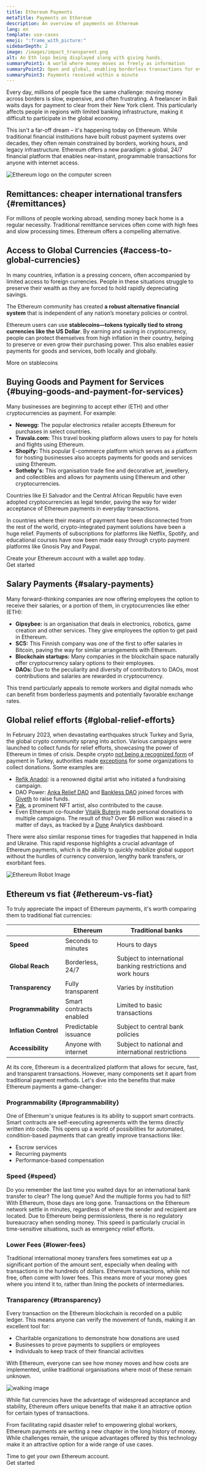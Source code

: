```yaml
---
title: Ethereum Payments
metaTitle: Payments on Ethereum
description: An overview of payments on Ethereum
lang: en
template: use-cases
emoji: ":frame_with_picture:"
sidebarDepth: 2
image: /images/impact_transparent.png
alt: An Eth logo being displayed along with giving hands.
summaryPoint1: A world where money moves as freely as information
summaryPoint2: Open and global, enabling borderless transactions for everyone
summaryPoint3: Payments received within a minute 
---
```


Every day, millions of people face the same challenge: moving money across borders is slow, expensive, and often frustrating. A freelancer in Bali waits days for payment to clear from their New York client. This particularly affects people in regions with limited banking infrastructure, making it difficult to participate in the global economy.

This isn't a far-off dream – it's happening today on Ethereum. While traditional financial institutions have built robust payment systems over decades, they often remain constrained by borders, working hours, and legacy infrastructure. Ethereum offers a new paradigm: a global, 24/7 financial platform that enables near-instant, programmable transactions for anyone with internet access.

<div style={{maxWidth: "320px", margin: "0 auto"}}>

![Ethereum logo on the computer screen](./computer.png)

</div>

## Remittances: cheaper international transfers {#remittances}

For millions of people working abroad, sending money back home is a regular necessity. Traditional remittance services often come with high fees and slow processing times. Ethereum offers a compelling alternative.

<CardGrid className="grid grid-cols-[repeat(auto-fill,_minmax(min(100%,_280px),_1fr))] gap-8">
  <Card title="Cheaper Fees" emoji=":money_with_wings:" description="Remittance services charge up to $14 fees on average. Ethereum transactions can often be completed under $0.01."/>
  <Card title="Faster Transfers" emoji="📶" description="International wire transfers take several days to process. Ethereum transactions are settled in minutes." />
  <Card title="Open to anyone" emoji="🌎" description="You only need an internet connection and a wallet app to send or receive Ether." />
</CardGrid>

## Access to Global Currencies {#access-to-global-currencies}

In many countries, inflation is a pressing concern, often accompanied by limited access to foreign currencies. People in these situations struggle to preserve their wealth as they are forced to hold rapidly depreciating savings.

The Ethereum community has created **a robust alternative financial system** that is independent of any nation’s monetary policies or control.

Ethereum users can use **stablecoins—tokens typically tied to strong currencies like the US Dollar**. By earning and saving in cryptocurrency, people can protect themselves from high inflation in their country, helping to preserve or even grow their purchasing power. This also enables easier payments for goods and services, both locally and globally.

<ButtonLink href="/stablecoins">
  More on stablecoins
</ButtonLink>

## Buying Goods and Payment for Services {#buying-goods-and-payment-for-services}

Many businesses are beginning to accept ether (ETH) and other cryptocurrencies as payment. For example:

- **Newegg:** The popular electronics retailer accepts Ethereum for purchases in select countries.
- **Travala.com:** This travel booking platform allows users to pay for hotels and flights using Ethereum.
- **Shopify:** This popular E-commerce platform which serves as a platform for hosting businesses also accepts payments for goods and services using Ethereum.
- **Sotheby's:** This organisation trade fine and decorative art, jewellery, and collectibles and allows for payments using Ethereum and other cryptocurrencies.

Countries like El Salvador and the Central African Republic have even adopted cryptocurrencies as legal tender, paving the way for wider acceptance of Ethereum payments in everyday transactions.

In countries where their means of payment have been disconnected from the rest of the world, crypto-integrated payment solutions have been a huge relief. Payments of subscriptions for platforms like Netflix, Spotify, and educational courses have now been made easy through crypto payment platforms like Gnosis Pay and Paypal.

<Alert variant="update">
<Emoji text=":eyes:" className="text-4xl"/>
<AlertContent className="justify-between flex-row items-center">
  <div>Create your Ethereum account with a wallet app today.</div>
  <ButtonLink href="/wallets/find-wallet">
    Get started
  </ButtonLink>
</AlertContent>
</Alert>

## Salary Payments {#salary-payments}

Many forward-thinking companies are now offering employees the option to receive their salaries, or a portion of them, in cryptocurrencies like ether (ETH):

- **Gipsybee:** is an organisation that deals in electronics, robotics, game creation and other services. They give employees the option to get paid in Ethereum. 
- **SC5:** This Finnish company was one of the first to offer salaries in Bitcoin, paving the way for similar arrangements with Ethereum. 
- **Blockchain startups:** Many companies in the blockchain space naturally offer cryptocurrency salary options to their employees. 
- **DAOs:** Due to the peculiarity and diversity of contributors to DAOs, most contributions and salaries are rewarded in cryptocurrency.

This trend particularly appeals to remote workers and digital nomads who can benefit from borderless payments and potentially favorable exchange rates.

<Divider />

## Global relief efforts {#global-relief-efforts}

In February 2023, when devastating earthquakes struck Turkey and Syria, the global crypto community sprang into action. Various campaigns were launched to collect funds for relief efforts, showcasing the power of Ethereum in times of crisis. Despite crypto [not being a recognized form](https://www.reuters.com/technology/no-more-kebabs-bitcoins-turkeys-crypto-payment-ban-looms-2021-04-28/) of payment in Turkey, authorities made [exceptions](https://x.com/haluklevent/status/1622913175409623041) for some organizations to collect donations. Some examples are:

- [Refik Anadol](https://x.com/refikanadol/status/1622623521104089090): is a renowned digital artist who initiated a fundraising campaign.
- DAO Power: [Anka Relief DAO](https://ankarelief.org/) and [Bankless DAO](https://x.com/banklessDAO) joined forces with [Giveth](https://x.com/Giveth/status/1623493672149843969) to raise funds.
- [Pak](https://cause.quest/), a prominent NFT artist, also contributed to the cause.
- Even Ethereum co-founder [Vitalik Buterin](https://cointelegraph.com/news/vitalik-buterin-donates-227k-to-help-earthquake-victims-in-turkey-syria) made personal donations to multiple campaigns.
The result of this? Over $6 million was raised in a matter of days, as tracked by a [Dune](https://dune.com/davy42/turkiye-earthquake-donations) Analytics dashboard.

There were also similar response times for tragedies that happened in India and Ukraine. This rapid response highlights a crucial advantage of Ethereum payments, which is the ability to quickly mobilize global support without the hurdles of currency conversion, lengthy bank transfers, or exorbitant fees.
<div style={{maxWidth: "320px", margin: "0 auto"}}>

![Ethereum Robot Image](./eth_robot.png)

</div>

## Ethereum vs fiat {#ethereum-vs-fiat}

To truly appreciate the impact of Ethereum payments, it's worth comparing them to traditional fiat currencies:

|  | **Ethereum** | **Traditional banks** |
| ----------------------------------------------------------------------------------------------------------------------- | ------------------------------------------------------------------------------------------------------------------------------------------------------ | ------------------------------------------------------------------------------------------------------------------------------------------------------ |
| **Speed** | Seconds to minutes | Hours to days |
| **Global Reach** | Borderless, 24/7 | Subject to international banking restrictions and work hours |
| **Transparency** | Fully transparent | Varies by institution |
| **Programmability** | Smart contracts enabled | Limited to basic transactions |
| **Inflation Control** | Predictable issuance | Subject to central bank policies |
| **Accessibility** | Anyone with internet | Subject to national and international restrictions |

At its core, Ethereum is a decentralized platform that allows for secure, fast, and transparent transactions. However, many components set it apart from traditional payment methods. Let's dive into the benefits that make Ethereum payments a game-changer:

### Programmability {#programmability}

One of Ethereum's unique features is its ability to support smart contracts. Smart contracts are self-executing agreements with the terms directly written into code. This opens up a world of possibilities for automated, condition-based payments that can greatly improve transactions like:

- Escrow services
- Recurring payments
- Performance-based compensation

### Speed {#speed}

Do you remember the last time you waited days for an international bank transfer to clear? The long queue? And the multiple forms you had to fill? With Ethereum, those days are long gone. Transactions on the Ethereum network settle in minutes, regardless of where the sender and recipient are located. Due to Ethereum being permissionless, there is no regulatory bureaucracy when sending money. This speed is particularly crucial in time-sensitive situations, such as emergency relief efforts.

### Lower Fees {#lower-fees}

Traditional international money transfers fees sometimes eat up a significant portion of the amount sent, especially when dealing with transactions in the hundreds of dollars. Ethereum transactions, while not free, often come with lower fees. This means more of your money goes where you intend it to, rather than lining the pockets of intermediaries.

### Transparency {#transparency}

Every transaction on the Ethereum blockchain is recorded on a public ledger. This means anyone can verify the movement of funds, making it an excellent tool for:

- Charitable organizations to demonstrate how donations are used
- Businesses to prove payments to suppliers or employees
- Individuals to keep track of their financial activities
  
With Ethereum, everyone can see how money moves and how costs are implemented, unlike traditional organisations where most of these remain unknown.
<div style={{maxWidth: "320px", margin: "0 auto"}}>

![walking image](./walking.png)

</div>

While fiat currencies have the advantage of widespread acceptance and stability, Ethereum offers unique benefits that make it an attractive option for certain types of transactions.

From facilitating rapid disaster relief to empowering global workers, Ethereum payments are writing a new chapter in the long history of money. While challenges remain, the unique advantages offered by this technology make it an attractive option for a wide range of use cases.

<Alert variant="update">
<Emoji text=":eyes:" className="text-4xl"/>
<AlertContent className="justify-between flex-row items-center">
  <div>Time to get your own Ethereum account.</div>
  <ButtonLink href="/wallets/find-wallet">
    Get started
  </ButtonLink>
</AlertContent>
</Alert>